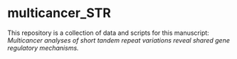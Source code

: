# multicancer_STR
This repository is a collection of data and scripts for this manuscript:
*Multicancer analyses of short tandem repeat variations reveal shared gene regulatory mechanisms.*
